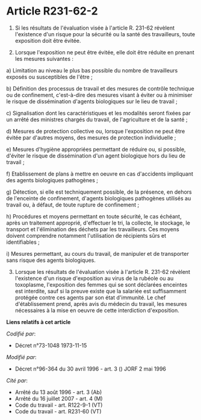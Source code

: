 # Article R231-62-2

1. Si les résultats de l'évaluation visée à l'article R. 231-62 révèlent l'existence d'un risque pour la sécurité ou la santé
des travailleurs, toute exposition doit être évitée.

2. Lorsque l'exposition ne peut être évitée, elle doit être réduite en prenant les mesures suivantes :

a) Limitation au niveau le plus bas possible du nombre de travailleurs exposés ou susceptibles de l'être ;

b) Définition des processus de travail et des mesures de contrôle technique ou de confinement, c'est-à-dire des mesures
visant à éviter ou à minimiser le risque de dissémination d'agents biologiques sur le lieu de travail ;

c) Signalisation dont les caractéristiques et les modalités seront fixées par un arrêté des ministres chargés du travail, de
l'agriculture et de la santé ;

d) Mesures de protection collective ou, lorsque l'exposition ne peut être évitée par d'autres moyens, des mesures de
protection individuelle ;

e) Mesures d'hygiène appropriées permettant de réduire ou, si possible, d'éviter le risque de dissémination d'un agent
biologique hors du lieu de travail ;

f) Etablissement de plans à mettre en oeuvre en cas d'accidents impliquant des agents biologiques pathogènes ;

g) Détection, si elle est techniquement possible, de la présence, en dehors de l'enceinte de confinement, d'agents
biologiques pathogènes utilisés au travail ou, à défaut, de toute rupture de confinement ;

h) Procédures et moyens permettant en toute sécurité, le cas échéant, après un traitement approprié, d'effectuer le tri, la
collecte, le stockage, le transport et l'élimination des déchets par les travailleurs. Ces moyens doivent comprendre
notamment l'utilisation de récipients sûrs et identifiables ;

i) Mesures permettant, au cours du travail, de manipuler et de transporter sans risque des agents biologiques.

3. Lorsque les résultats de l'évaluation visée à l'article R. 231-62 révèlent l'existence d'un risque d'exposition au virus
de la rubéole ou au toxoplasme, l'exposition des femmes qui se sont déclarées enceintes est interdite, sauf si la preuve
existe que la salariée est suffisamment protégée contre ces agents par son état d'immunité. Le chef d'établissement prend,
après avis du médecin du travail, les mesures nécessaires à la mise en oeuvre de cette interdiction d'exposition.

**Liens relatifs à cet article**

_Codifié par_:

  - Décret n°73-1048 1973-11-15

_Modifié par_:

  - Décret n°96-364 du 30 avril 1996 - art. 3 () JORF 2 mai 1996

_Cité par_:

  - Arrêté du 13 août 1996 - art. 3 (Ab)
  - Arrêté du 16 juillet 2007 - art. 4 (M)
  - Code du travail - art. R122-9-1 (VT)
  - Code du travail - art. R231-60 (VT)
